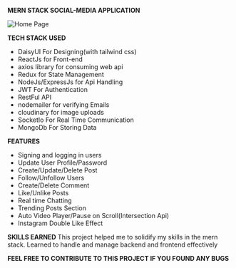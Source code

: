 **MERN STACK SOCIAL-MEDIA APPLICATION**

![Home Page](https://drive.google.com/uc?export=view&id=1bBrvKmlZJ-1BovfF_LNvvkfxoAXQtZGxB2P7Gdx4kJt)

**TECH STACK USED**
- DaisyUI For Designing(with tailwind css)
- ReactJs for Front-end
- axios library for consuming web api
- Redux for State Management
- NodeJs/ExpressJs for Api Handling
- JWT For Authentication
- RestFul API
- nodemailer for verifying Emails
- cloudinary for image uploads
- SocketIo For Real Time Communication
- MongoDb For Storing Data

**FEATURES**
- Signing and logging in users
- Update User Profile/Password
- Create/Update/Delete Post
- Follow/Unfollow Users
- Create/Delete Comment
- Like/Unlike Posts
- Real time Chatting
- Trending Posts Section
- Auto Video Player/Pause on Scroll(Intersection Api)
- Instagram Double Like Effect

**SKILLS EARNED**
This project helped me to solidify my skills in the mern stack. Learned to handle and manage backend
and frontend effectively

**FEEL FREE TO CONTRIBUTE TO THIS PROJECT IF YOU FOUND ANY BUGS**
